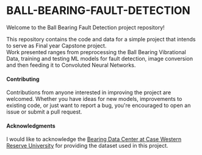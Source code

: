 # BALL-BEARING-FAULT-DETECTION
Welcome to the Ball Bearing Fault Detection project repository!

This repository contains the code and data for a simple project that intends to serve as Final year Capstone project.<br>
Work presented ranges from preprocessing the Ball Bearing Vibrational Data, training and testing ML models for fault detection, image conversion and then feeding it to Convoluted Neural Networks.

#### Contributing
Contributions from anyone interested in improving the project are welcomed. Whether you have ideas for new models, improvements to existing code, or just want to report a bug, you're encouraged to open an issue or submit a pull request.

#### Acknowledgments
I would like to acknowledge the [Bearing Data Center at Case Western Reserve University](https://engineering.case.edu/bearingdatacenter/download-data-file) for providing the dataset used in this project.
